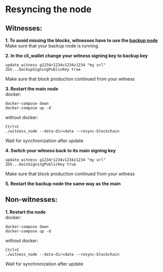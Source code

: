 # Resyncing the node

## Witnesses:

**1\. To avoid missing the blocks, witnesses have to use the [backup node](https://github.com/GravityProtocol/gravity-docs/blob/master/tutorials/running-backup-node.md)**  
Make sure that your backup node is running.

**2\. In the cli_wallet change your witness signing key to backup key**
```
update_witness g1234r1234v1234z1234 "my url" ZGV...backupSigningPublicKey true
```
Make sure that block production continued from your witness

**3\. Restart the main node**  
docker:
```
docker-compose down
docker-compose up -d
```
without docker:
```
Ctrl+C
./witness_node --data-dir=data --resync-blockchain
```
Wait for synchronization after update

**4\. Switch your witness back to its main signing key**
```
update_witness g1234r1234v1234z1234 "my url" ZGV...mainSigningPublicKey true
```
Make sure that block production continued from your witness

**5\. Restart the backup node the same way as the main**
  
  
  
## Non-witnesses:

**1\. Restart the node**  
docker:
```
docker-compose down
docker-compose up -d
```
without docker:
```
Ctrl+C
./witness_node --data-dir=data --resync-blockchain
```
Wait for synchronization after update
